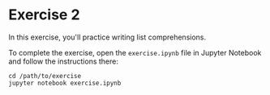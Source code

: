 # Exercise 2

In this exercise, you'll practice writing list comprehensions.

To complete the exercise, open the `exercise.ipynb` file in Jupyter Notebook and follow the instructions there:

```
cd /path/to/exercise
jupyter notebook exercise.ipynb
```
